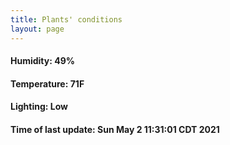 ```yaml
---
title: Plants' conditions
layout: page
---
```



#### Humidity: 49%
#### Temperature: 71F
#### Lighting: Low
#### Time of last update: Sun May  2 11:31:01 CDT 2021
